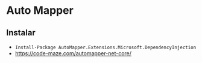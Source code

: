 # Auto Mapper

## Instalar

- ``` Install-Package AutoMapper.Extensions.Microsoft.DependencyInjection ```
- https://code-maze.com/automapper-net-core/

